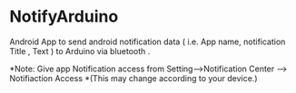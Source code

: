# NotifyArduino

Android App to send android notification data ( i.e. App name, notification Title , Text ) to Arduino via bluetooth .

*Note: Give app Notification access from 
                        Setting-->Notification Center --> Notifiaction Access 
                                *(This may change according to your device.)
